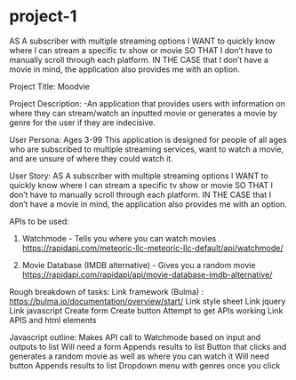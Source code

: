 # project-1

AS A subscriber with multiple streaming options
I WANT to quickly know where I can stream a specific tv show or movie
SO THAT I don’t have to manually scroll through each platform.
IN THE CASE that I don’t have a movie in mind, the application also provides me with an option.

Project Title:
Moodvie

Project Description:
-An application that provides users with information on where they can stream/watch an inputted movie or generates a movie by genre for the user if they are indecisive.

User Persona:
Ages 3-99
This application is designed for people of all ages who are subscribed to multiple streaming services, want to watch a movie, and are unsure of where they could watch it.

User Story:
AS A subscriber with multiple streaming options
I WANT to quickly know where I can stream a specific tv show or movie
SO THAT I don’t have to manually scroll through each platform.
IN THE CASE that I don’t have a movie in mind, the application also provides me with an option.

APIs to be used:

1. Watchmode - Tells you where you can watch movies
   https://rapidapi.com/meteoric-llc-meteoric-llc-default/api/watchmode/

2. Movie Database (IMDB alternative) - Gives you a random movie
   https://rapidapi.com/rapidapi/api/movie-database-imdb-alternative/

Rough breakdown of tasks:
Link framework (Bulma) : https://bulma.io/documentation/overview/start/
Link style sheet
Link jquery
Link javascript
Create form
Create button
Attempt to get APIs working
Link APIS and html elements

Javascript outline:
Makes API call to Watchmode based on input and outputs to list
Will need a form
Appends results to list
Button that clicks and generates a random movie as well as where you can watch it
Will need button
Appends results to list
Dropdown menu with genres once you click
